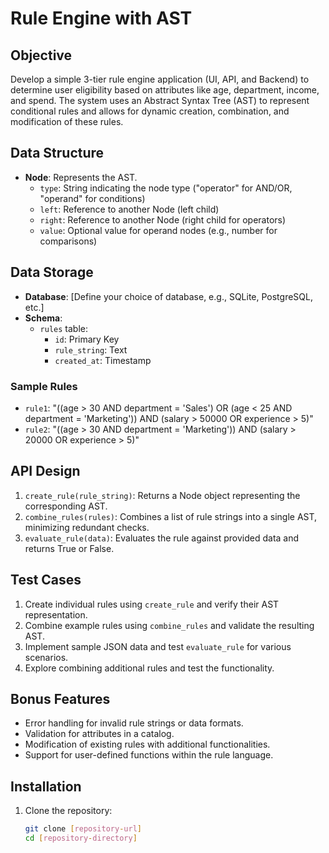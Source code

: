 # Rule Engine with AST

## Objective
Develop a simple 3-tier rule engine application (UI, API, and Backend) to determine user eligibility based on attributes like age, department, income, and spend. The system uses an Abstract Syntax Tree (AST) to represent conditional rules and allows for dynamic creation, combination, and modification of these rules.

## Data Structure
- **Node**: Represents the AST.
  - `type`: String indicating the node type ("operator" for AND/OR, "operand" for conditions)
  - `left`: Reference to another Node (left child)
  - `right`: Reference to another Node (right child for operators)
  - `value`: Optional value for operand nodes (e.g., number for comparisons)

## Data Storage
- **Database**: [Define your choice of database, e.g., SQLite, PostgreSQL, etc.]
- **Schema**: 
  - `rules` table:
    - `id`: Primary Key
    - `rule_string`: Text
    - `created_at`: Timestamp

### Sample Rules
- `rule1`: "((age > 30 AND department = 'Sales') OR (age < 25 AND department = 'Marketing')) AND (salary > 50000 OR experience > 5)"
- `rule2`: "((age > 30 AND department = 'Marketing')) AND (salary > 20000 OR experience > 5)"

## API Design
1. `create_rule(rule_string)`: Returns a Node object representing the corresponding AST.
2. `combine_rules(rules)`: Combines a list of rule strings into a single AST, minimizing redundant checks.
3. `evaluate_rule(data)`: Evaluates the rule against provided data and returns True or False.

## Test Cases
1. Create individual rules using `create_rule` and verify their AST representation.
2. Combine example rules using `combine_rules` and validate the resulting AST.
3. Implement sample JSON data and test `evaluate_rule` for various scenarios.
4. Explore combining additional rules and test the functionality.

## Bonus Features
- Error handling for invalid rule strings or data formats.
- Validation for attributes in a catalog.
- Modification of existing rules with additional functionalities.
- Support for user-defined functions within the rule language.

## Installation
1. Clone the repository:
   ```bash
   git clone [repository-url]
   cd [repository-directory]
